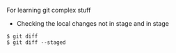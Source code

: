 For learning git complex stuff 

- Checking the local changes not in stage and in stage

~~~
$ git diff
$ git diff --staged
~~~
